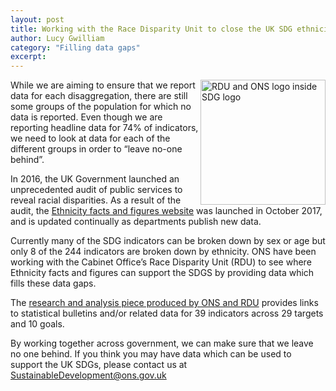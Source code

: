```yaml
---
layout: post
title: Working with the Race Disparity Unit to close the UK SDG ethnicity data gap 
author: Lucy Gwilliam
category: "Filling data gaps"
excerpt: 
---
```

<img src="http://ec2-52-31-7-8.eu-west-1.compute.amazonaws.com/rdu_update/public/blogs/RDU_ONS_SDG.png" alt="RDU and ONS logo inside SDG logo" align="right" height="200px">

While we are aiming to ensure that we report data for each disaggregation, there are still some groups of the population for which no data is reported. Even though we are reporting headline data for 74% of indicators, we need to look at data for each of the different groups in order to “leave no-one behind”. 


In 2016, the UK Government launched an unprecedented audit of public services to reveal racial disparities. As a result of the audit, the [Ethnicity facts and figures website](https://www.ethnicity-facts-figures.service.gov.uk/) was launched in October 2017, and is updated continually as departments publish new data.

Currently many of the SDG indicators can be broken down by sex or age but only 8 of the 244 indicators are broken down by ethnicity. ONS have been working with the Cabinet Office’s Race Disparity Unit (RDU) to see where Ethnicity facts and figures can support the SDGS by providing data which fills these data gaps.

The [research and analysis piece produced by ONS and RDU](https://www.gov.uk/government/publications/sustainable-development-goals-reporting-on-progress-by-ethnicity/sustainable-development-goals-progress-indicators-and-relevant-ethnicity-data) provides links to statistical bulletins and/or related data for 39 indicators across 29 targets and 10 goals.

By working together across government, we can make sure that we leave no one behind. If you think you may have data which can be used to support the UK SDGs, please contact us at <i class="fa fa-envelope"></i> [SustainableDevelopment@ons.gov.uk](mailto:SustainableDevelopment@ons.gov.uk)
